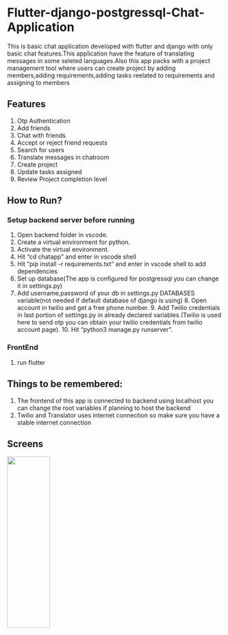 # Flutter-django-postgressql-Chat-Application

This is basic chat application developed with flutter and django with only basic chat features.This application have the feature of translating messages in some seleted languages.Also this app packs with a project management tool where users can create project by adding members,adding requirements,adding tasks reelated to requirements and assigning to members
## Features
1. Otp Authentication
2. Add friends 
3. Chat with friends
4. Accept or reject friend requests
5. Search for users
6. Translate messages in chatroom
7. Create project
8. Update tasks assigned
9. Review Project completion level


## How to Run?

### Setup backend server before running
1. Open backend folder in vscode.
2. Create a virtual environment for python.
3. Activate the virtual environment.
4. Hit “cd chatapp” and enter in vscode shell
5. Hit “pip install -r requirements.txt” and enter in vscode shell to add dependencies
6. Set up database(The app is configured for postgressql you can change it in settings.py)
7. Add username,password of your db in settings.py DATABASES variable(not needed if default database of django is using)
    8. Open account in twilio and get a free phone number.
    9. Add Twilio credentials in last portion of settings.py in already declared variables.(Twilio is used here to send otp you can obtain your twilio credentials from twilio account page).
    10. Hit “python3 manage.py runserver”.
### FrontEnd
1. run flutter

## Things to be remembered:

1. The frontend of this app is connected to backend using localhost you can change the root variables if planning to host the backend
2. Twilio and Translator uses internet connection so make sure you have a stable internet connection

## Screens
<img src="https://github.com/akcoder8/talkee-flutter-django-chatapp/assets/146500418/54d8cf1e-67e8-4c04-977f-089ac3cee24f" width=100px height=400px>



       

